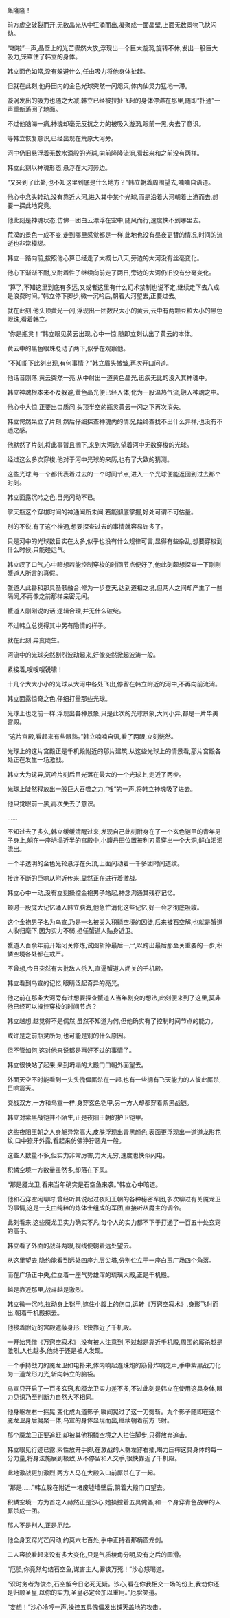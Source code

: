 
轰隆隆！

前方虚空破裂而开,无数晶光从中狂涌而出,凝聚成一面晶壁,上面无数景物飞快闪动。

“嗤啦”一声,晶壁上的光芒骤然大放,浮现出一个巨大漩涡,旋转不休,发出一股巨大吸力,笼罩住了韩立的身体。

韩立面色如常,没有躲避什么,任由吸力将他身体扯起。

但就在此刻,他丹田内的金色光球突然一闪熄灭,体内仙灵力猛地一滞。

漩涡发出的吸力也随之大减,韩立已经被拉扯飞起的身体停滞在那里,随即“扑通”一声重新落回了地面。

不过他脑海一痛,神魂却毫无反抗之力的被吸入漩涡,眼前一黑,失去了意识。

等韩立恢复意识,已经出现在荒原大河旁。

河中仍旧悬浮着无数水滴般的光球,向前隆隆流淌,看起来和之前没有两样。

韩立此刻以神魂形态,悬浮在大河旁边。

“又来到了此处,也不知这里到底是什么地方？”韩立朝着周围望去,喃喃自语道。

他心中念头转动,没有靠近大河,进入其中某个光球,而是沿着大河朝着上游而去,想要一探此地究竟。

他此刻是神魂状态,仿佛一团白云漂浮在空中,随风而行,速度快不到哪里去。

荒漠的景色一成不变,走到哪里感觉都是一样,此地也没有昼夜更替的情况,时间的流逝也非常模糊。

韩立一路向前,按照他心算已经走了大概七八天,旁边的大河没有丝毫变化。

他心下渐渐不耐,又耐着性子继续向前走了两日,旁边的大河仍旧没有分毫变化。

“算了,不知这里到底有多远,又或者这里有什么幻术禁制也说不定,继续走下去八成是浪费时间。”韩立停下脚步,微一沉吟后,朝着大河望去,正要过去。

就在此刻,他头顶黄光一闪,浮现出一团数尺大小的黄云,云中有两颗豆粒大小的黑色眼珠,看着韩立。

“你是瓶灵！”韩立眼见黄云出现,心中一惊,随即立刻认出了黄云的本体。

黄云中的黑色眼珠眨动了两下,似乎在观察他。

“不知阁下此刻出现,有何事情？”韩立眉头微皱,再次开口问道。

他话音刚落,黄云突然一亮,从中射出一道黄色晶光,迅疾无比的没入其神魂中。

韩立神魂根本来不及躲避,黄色晶光便已经入体,化为一股温热气流,融入神魂之中。

他心中大惊,正要出口质问,头顶半空的瓶灵黄云一闪之下再次消失。

韩立愕然呆立了片刻,然后仔细探查神魂内的情况,始终查找不出什么异样,也没有不适之感。

他默然了片刻,将此事暂且搁下,来到大河边,望着河中无数穿梭的光球。

经过这么多次穿梭,他对于河中光球的来历,也有了大致的猜测。

这些光球,每一个都代表着过去的一个时间节点,进入一个光球便能返回到过去那个时刻。

韩立面露沉吟之色,目光闪动不已。

掌天瓶这个穿梭时间的神通闻所未闻,若能彻底掌握,好处可谓不可估量。

别的不说,有了这个神通,想要探查过去的事情就容易许多了。

只是河中的光球数目实在太多,似乎也没有什么规律可言,显得有些杂乱,想要穿梭到什么时候,只能碰运气。

韩立叹了口气,心中暗想若能控制穿梭的时间节点便好了,他此刻颇想探查一下刚刚蟹道人所言的真假。

蟹道人此番和那具圣骸融合,修为一步登天,达到道祖之境,但两人之间却产生了一些隔阂,不再像之前那样亲密无间。

蟹道人刚刚说的话,逻辑合理,并无什么破绽。

不过韩立总觉得其中另有隐情的样子。

就在此刻,异变陡生。

河流中的光球突然剧烈波动起来,好像突然掀起波涛一般。

紧接着,嗖嗖嗖锐啸！

十几个大大小小的光球从大河中各处飞出,停留在韩立附近的河中,不再向前流淌。

韩立面露惊奇之色,仔细打量那些光球。

光球上也之前一样,浮现出各种景象,只是此次的光球景象,大同小异,都是一片华美宫殿。

“这片宫殿,看起来有些眼熟。”韩立喃喃自语,看了两眼,立刻恍然。

光球上的这片宫殿正是千机殿附近的那片建筑,从这些光球上的情景看,那片宫殿各处正在发生一场激战。

韩立大为诧异,沉吟片刻后目光落在最大的一个光球上,走近了两步。

光球上陡然释放出一股巨大吞噬之力,“嗖”的一声,将韩立神魂吸了进去。

他只觉眼前一黑,再次失去了意识。

……

不知过去了多久,韩立缓缓清醒过来,发现自己此刻附身在了一个玄色铠甲的青年男子身上,躺在一座坍塌近半的宫殿中,小腹丹田位置被利刃贯穿出一个大洞,鲜血汩汩流出。

一个半透明的金色光轮悬浮在头顶,上面闪动着一千多团时间道纹。

接连不断的巨响从附近传来,显然正在进行着激战。

韩立心中一动,没有立刻操控金袍男子站起,神念沟通其残存记忆。

顿时一股庞大记忆涌入韩立脑海,他急忙消化这些记忆,好一会才彻底吸收。

这个金袍男子名为乌宣,乃是一名被关入积鳞空境的囚徒,后来被石空解,也就是蟹道人收归麾下,因为实力不弱,担任蟹道人贴身近卫。

蟹道人百余年前开始闭关修炼,试图斩掉最后一尸,以跨出最后那至关重要的一步,积鳞空境各处都在戒严。

不曾想,今日突然有大批敌人杀入,直逼蟹道人闭关的千机殿。

韩立看到乌宣的记忆,眼睛泛起奇异的亮光。

他之前在那条大河旁有过想要探查蟹道人当年剧变的想法,此刻便来到了这里,莫非他已经可以操控穿梭的时间节点？

韩立越想,越觉得不是偶然,虽然不知道为何,但他确实有了控制时间节点的能力。

或许是之前瓶灵所为,也可能是别的什么原因。

但不管如何,这对他来说都是再好不过的事情了。

韩立很快站了起来,来到坍塌的大殿门口朝外面望去。

外面天空不时能看到一头头傀儡厮杀在一起,也有一些拥有飞天能力的人彼此厮杀,巨响震天。

交战双方,一方和乌宣一样,身穿玄色铠甲,另一方人却都穿着紫黑战铠。

韩立对紫黑战铠并不陌生,正是夜阳王朝的护卫铠甲。

这些夜阳王朝之人身躯异常高大,皮肤浮现出青黑颜色,表面更浮现出一道道龙形花纹,口中獠牙外露,看起来仿佛狰狞恶鬼一般。

这些人数量不多,但实力非常厉害,力大无穷,速度也快似闪电。

积鳞空境一方数量虽然多,却落在下风。

“那是魇龙卫,看来当年确实是石空鱼来袭。”韩立心中暗道。

他和石穿空闲聊时,曾经听其说起过夜阳王朝的各种秘密军团,多次聊过有关魇龙卫的事情,这是一支由纯粹的炼体士组成的军团,直接听从魔主的调令。

此刻看来,这些魇龙卫实力确实不凡,每个人的实力都不下于打通了一百五十处玄窍的高手。

韩立看了外面的战斗两眼,视线便朝着远处望去。

从这里望去,隐约能看到远处四座九层尖塔,分别伫立于一座白玉广场四个角落。

而在广场正中央,伫立着一座气势雄浑的琉璃大殿,正是千机殿。

越是靠近那里,战斗越是激烈。

韩立微一沉吟,拉动身上铠甲,遮住小腹上的伤口,运转《万窍空寂术》,身形飞射而出,朝着千机殿掠去。

他接着附近的宫殿遮蔽身形,飞快靠近了千机殿。

一开始凭借《万窍空寂术》,没有被人注意到,不过越是靠近千机殿,周围的厮杀越是激烈,人也越多,他终于还是被人发现。

一个手持战刀的魇龙卫如电扑来,体内响起连珠炮的筋骨炸响之声,手中紫黑战刀化为一道龙形刀光,斩向韩立的脑袋。

乌宣只开启了一百多玄窍,和魇龙卫实力差不多,不过此刻是韩立在使用这具身体,眼力见识乃至判断力自然大不相同。

他身躯左右一摇晃,变化成九道影子,瞬间晃过了这一刀劈斩。九个影子随即在这个魇龙卫身后凝聚一体,乌宣的身体显现而出,继续朝着前方飞射。

那个魇龙卫正要追赶,却被其他积鳞空境之人拦住脚步,只得放弃追击。

韩立眼见行迹已露,索性放开手脚,在激战的人群左穿右插,竭力压榨这具身体的每一分力量,将身法施展到极致,从不停留和人交手,很快靠近了千机殿。

此地激战更加激烈,两方人马在大殿入口前厮杀在了一起。

“那是……”韩立躲在附近一堵废墟墙壁后,朝着大殿门口望去。

积鳞空境一方为首之人赫然正是沙心,她操控着五具傀儡,和一个身穿青色战甲的人厮杀成一团。

那人不是别人,正是厄脍。

他全身玄窍光芒闪动,约莫六七百处,手中正持着那柄蛮龙剑。

二人容貌看起来没有多大变化,只是气质棱角分明,没有之后的圆滑。

“厄脍,你竟然勾结石空鱼,谋害主人,罪该万死！”沙心怒喝道。

“识时务者为俊杰,石空解今日必死无疑。沙心,看在你我相交一场的份上,我劝你还是归顺圣皇,以你的实力,圣皇必定会加以重用。”厄脍笑道。

“妄想！”沙心冷哼一声,操控五具傀儡发出铺天盖地的攻击。